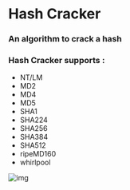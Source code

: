 # Hash Cracker
### An algorithm to crack a hash
### Hash Cracker supports : 
* NT/LM
* MD2
* MD4
* MD5
* SHA1
* SHA224
* SHA256
* SHA384
* SHA512
* ripeMD160 
* whirlpool

![img](https://cdn.discordapp.com/attachments/1007360388117049487/1008805578757374053/unknown.png)